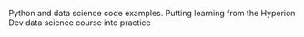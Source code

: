 Python and data science code examples. Putting learning from the Hyperion Dev data science course into practice
